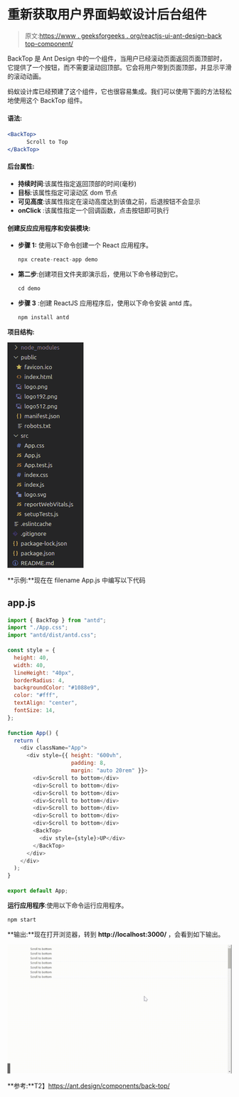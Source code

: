 # 重新获取用户界面蚂蚁设计后台组件

> 原文:[https://www . geeksforgeeks . org/reactjs-ui-ant-design-back top-component/](https://www.geeksforgeeks.org/reactjs-ui-ant-design-backtop-component/)

BackTop 是 Ant Design 中的一个组件，当用户已经滚动页面返回页面顶部时，它提供了一个按钮，而不需要滚动回顶部。它会将用户带到页面顶部，并显示平滑的滚动动画。

蚂蚁设计库已经预建了这个组件，它也很容易集成。我们可以使用下面的方法轻松地使用这个 BackTop 组件。

#### 语法:

```jsx
<BackTop>
      Scroll to Top
</BackTop>
```

#### 后台属性:

*   **持续时间**:该属性指定返回顶部的时间(毫秒)
*   **目标**:该属性指定可滚动区 dom 节点
*   **可见高度**:该属性指定在滚动高度达到该值之前，后退按钮不会显示
*   **onClick** :该属性指定一个回调函数，点击按钮即可执行

#### 创建反应应用程序和安装模块:

*   **步骤 1:** 使用以下命令创建一个 React 应用程序。

    ```jsx
    npx create-react-app demo
    ```

*   **第二步**:创建项目文件夹即演示后，使用以下命令移动到它。

    ```jsx
    cd demo
    ```

*   **步骤 3** :创建 ReactJS 应用程序后，使用以下命令安装 antd 库。

    ```jsx
    npm install antd
    ```

**项目结构:**

![](img/45e69c01c2888216d2af2e050cb3a5f6.png)

**示例:**现在在 filename App.js 中编写以下代码

## app.js

```jsx
import { BackTop } from "antd";
import "./App.css";
import "antd/dist/antd.css";

const style = {
  height: 40,
  width: 40,
  lineHeight: "40px",
  borderRadius: 4,
  backgroundColor: "#1088e9",
  color: "#fff",
  textAlign: "center",
  fontSize: 14,
};

function App() {
  return (
    <div className="App">
      <div style={{ height: "600vh", 
                    padding: 8, 
                    margin: "auto 20rem" }}>
        <div>Scroll to bottom</div>
        <div>Scroll to bottom</div>
        <div>Scroll to bottom</div>
        <div>Scroll to bottom</div>
        <div>Scroll to bottom</div>
        <div>Scroll to bottom</div>
        <div>Scroll to bottom</div>
        <BackTop>
          <div style={style}>UP</div>
        </BackTop>
      </div>
    </div>
  );
}

export default App;
```

**运行应用程序**:使用以下命令运行应用程序。

```jsx
npm start
```

**输出:**现在打开浏览器，转到 **http://localhost:3000/** ，会看到如下输出。

![](img/2153e41504a3e28fe88a8eeae681d104.png)

**参考:**T2】https://ant.design/components/back-top/